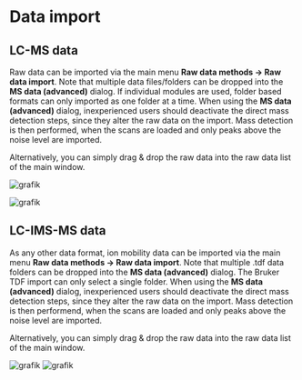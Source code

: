# Data import

## LC-MS data
Raw data can be imported via the main menu **Raw data methods → Raw data import**. Note that
multiple data files/folders can be dropped into the
**MS data (advanced)** dialog. If individual modules are used, folder based formats can only
imported as one folder at a time. When using the **MS data (advanced)** dialog, inexperienced users
should deactivate the direct mass detection steps, since they alter the raw data on the import. Mass
detection is then performed, when the scans are loaded and only peaks above the noise level are
imported.

Alternatively, you can simply drag & drop the raw data into the raw data list of the main window.

![grafik](https://user-images.githubusercontent.com/37407705/136391336-5722d04c-91c0-4c77-88db-00325e8ff41b.png)

![grafik](https://user-images.githubusercontent.com/37407705/136391465-c61eece6-0720-459f-8b2b-511021d7a058.png)


## LC-IMS-MS data

As any other data format, ion mobility data can be imported via the main menu **Raw data methods →
Raw data import**. Note that multiple .tdf data folders can be dropped into the
**MS data (advanced)** dialog. The Bruker TDF import can only select a single folder. When using
the **MS data (advanced)** dialog, inexperienced users should deactivate the direct mass detection
steps, since they alter the raw data on the import. Mass detection is then performend, when the
scans are loaded and only peaks above the noise level are imported.

Alternatively, you can simply drag & drop the raw data into the raw data list of the main window.

![grafik](https://user-images.githubusercontent.com/37407705/136391336-5722d04c-91c0-4c77-88db-00325e8ff41b.png)
![grafik](https://user-images.githubusercontent.com/37407705/136391465-c61eece6-0720-459f-8b2b-511021d7a058.png)
